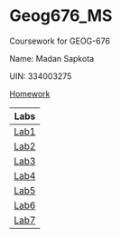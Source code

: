 # Geog676_MS

Coursework for GEOG-676

Name: Madan Sapkota

UIN: 334003275

[Homework](./Homework)

|Labs|
|:--:|
|[Lab1](Labs/Lab1/README.md)|
|[Lab2](Labs/Lab1/README.md)|
|[Lab3](Labs/Lab1/README.md)|
|[Lab4](Labs/Lab1/README.md)|
|[Lab5](Labs/Lab1/README.md)|
|[Lab6](Labs/Lab1/README.md)|
|[Lab7](Labs/Lab1/README.md)|